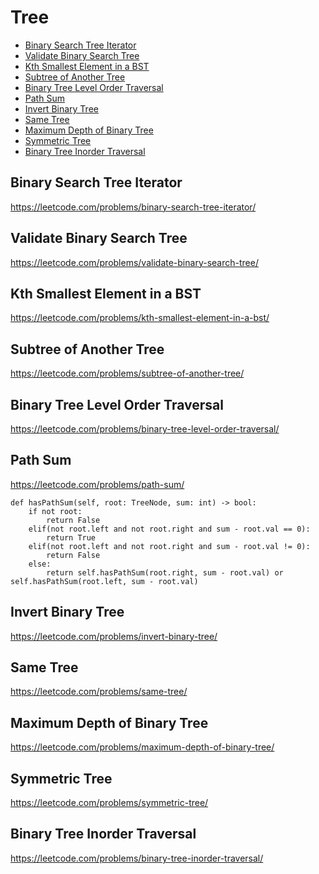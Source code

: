 # Tree

+ [Binary Search Tree Iterator](#binary-search-tree-iterator)
+ [Validate Binary Search Tree](#validate-binary-search-tree)
+ [Kth Smallest Element in a BST](#kth-smallest-element-in-a-bst)
+ [Subtree of Another Tree](#subtree-of-another-tree)
+ [Binary Tree Level Order Traversal](#binary-tree-level-order-traversal)
+ [Path Sum](#path-sum)
+ [Invert Binary Tree](#invert-binary-tree)
+ [Same Tree](#same-tree)
+ [Maximum Depth of Binary Tree](#maximum-depth-of-binary-tree)
+ [Symmetric Tree](#symmetric-tree)
+ [Binary Tree Inorder Traversal](#binary-tree-inorder-traversal)

## Binary Search Tree Iterator

https://leetcode.com/problems/binary-search-tree-iterator/

## Validate Binary Search Tree

https://leetcode.com/problems/validate-binary-search-tree/

## Kth Smallest Element in a BST

https://leetcode.com/problems/kth-smallest-element-in-a-bst/

## Subtree of Another Tree

https://leetcode.com/problems/subtree-of-another-tree/

## Binary Tree Level Order Traversal

https://leetcode.com/problems/binary-tree-level-order-traversal/

## Path Sum

https://leetcode.com/problems/path-sum/

    def hasPathSum(self, root: TreeNode, sum: int) -> bool:
        if not root:
            return False
        elif(not root.left and not root.right and sum - root.val == 0):
            return True
        elif(not root.left and not root.right and sum - root.val != 0):
            return False
        else:
            return self.hasPathSum(root.right, sum - root.val) or self.hasPathSum(root.left, sum - root.val)

## Invert Binary Tree

https://leetcode.com/problems/invert-binary-tree/

## Same Tree

https://leetcode.com/problems/same-tree/

## Maximum Depth of Binary Tree

https://leetcode.com/problems/maximum-depth-of-binary-tree/

## Symmetric Tree

https://leetcode.com/problems/symmetric-tree/

## Binary Tree Inorder Traversal

https://leetcode.com/problems/binary-tree-inorder-traversal/

